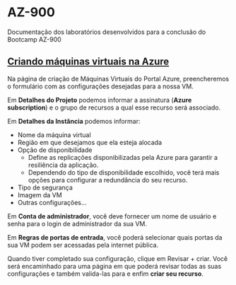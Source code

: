 # AZ-900
Documentação dos laboratórios desenvolvidos para a conclusão do Bootcamp AZ-900

## [Criando máquinas virtuais na Azure](https://learn.microsoft.com/pt-br/azure/virtual-machines/windows/quick-create-portal)
Na página de criação de Máquinas Virtuais do Portal Azure, preencheremos o formulário com as configurações desejadas para a nossa VM.

Em <b>Detalhes do Projeto</b> podemos informar a assinatura (<b>Azure subscription</b>) e o grupo de recursos a qual esse recurso será associado.

Em <b>Detalhes da Instância</b> podemos informar:
* Nome da máquina virtual
* Região em que desejamos que ela esteja alocada
* Opção de disponibilidade
    * Define as replicações disponibilizadas pela Azure para garantir a resiliência da aplicação.
    * Dependendo do tipo de disponibilidade escolhido, você terá mais opções para configurar a redundância do seu recurso.
* Tipo de segurança
* Imagem da VM
* Outras configurações...

Em <b>Conta de administrador</b>, você deve fornecer um nome de usuário e senha para o login de administrador da sua VM.

Em <b>Regras de portas de entrada</b>, você poderá selecionar quais portas da sua VM podem ser acessadas pela internet pública.

Quando tiver completado sua configuração, clique em Revisar + criar. Você será encaminhado para uma página em que poderá revisar todas as suas configurações e também valida-las para e enfim <b>criar seu recurso</b>.
